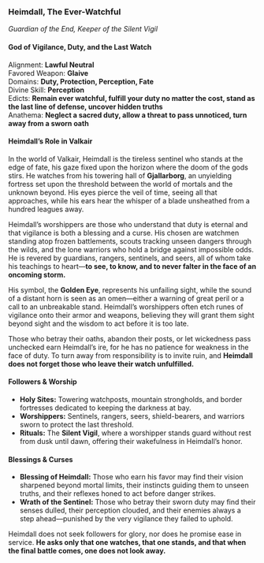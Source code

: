 ### **Heimdall, The Ever-Watchful**

_Guardian of the End, Keeper of the Silent Vigil_
#### **God of Vigilance, Duty, and the Last Watch**

Alignment: **Lawful Neutral**  
Favored Weapon: **Glaive**  
Domains: **Duty, Protection, Perception, Fate**  
Divine Skill: **Perception**  
Edicts: **Remain ever watchful, fulfill your duty no matter the cost, stand as the last line of defense, uncover hidden truths**  
Anathema: **Neglect a sacred duty, allow a threat to pass unnoticed, turn away from a sworn oath**

#### **Heimdall’s Role in Valkair**

In the world of Valkair, Heimdall is the tireless sentinel who stands at the edge of fate, his gaze fixed upon the horizon where the doom of the gods stirs. He watches from his towering hall of **Gjallarborg**, an unyielding fortress set upon the threshold between the world of mortals and the unknown beyond. His eyes pierce the veil of time, seeing all that approaches, while his ears hear the whisper of a blade unsheathed from a hundred leagues away.

Heimdall’s worshippers are those who understand that duty is eternal and that vigilance is both a blessing and a curse. His chosen are watchmen standing atop frozen battlements, scouts tracking unseen dangers through the wilds, and the lone warriors who hold a bridge against impossible odds. He is revered by guardians, rangers, sentinels, and seers, all of whom take his teachings to heart—**to see, to know, and to never falter in the face of an oncoming storm.**

His symbol, the **Golden Eye**, represents his unfailing sight, while the sound of a distant horn is seen as an omen—either a warning of great peril or a call to an unbreakable stand. Heimdall’s worshippers often etch runes of vigilance onto their armor and weapons, believing they will grant them sight beyond sight and the wisdom to act before it is too late.

Those who betray their oaths, abandon their posts, or let wickedness pass unchecked earn Heimdall’s ire, for he has no patience for weakness in the face of duty. To turn away from responsibility is to invite ruin, and **Heimdall does not forget those who leave their watch unfulfilled.**

#### **Followers & Worship**

- **Holy Sites:** Towering watchposts, mountain strongholds, and border fortresses dedicated to keeping the darkness at bay.
- **Worshippers:** Sentinels, rangers, seers, shield-bearers, and warriors sworn to protect the last threshold.
- **Rituals:** The **Silent Vigil**, where a worshipper stands guard without rest from dusk until dawn, offering their wakefulness in Heimdall’s honor.

#### **Blessings & Curses**

- **Blessing of Heimdall:** Those who earn his favor may find their vision sharpened beyond mortal limits, their instincts guiding them to unseen truths, and their reflexes honed to act before danger strikes.
- **Wrath of the Sentinel:** Those who betray their sworn duty may find their senses dulled, their perception clouded, and their enemies always a step ahead—punished by the very vigilance they failed to uphold.

Heimdall does not seek followers for glory, nor does he promise ease in service. **He asks only that one watches, that one stands, and that when the final battle comes, one does not look away.**